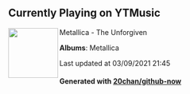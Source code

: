 ## Currently Playing on YTMusic

[<img align="left" width="100" src="https://lh3.googleusercontent.com/P6UQgFQD0MduEsjvh0D1CahKTqebTtObTBUkYp_7F9QcDbtgqFsqkHQwTOtJX6XQv5vL8fxEiBgpjj0K_Q">](https://music.youtube.com/watch?v=mmIXwYkDs9k)

Metallica - The Unforgiven

**Albums**: Metallica

Last updated at 03/09/2021 21:45

#### Generated with [20chan/github-now](https://github.com/20chan/github-now)


<!--
**20chan/20chan** is a ✨ _special_ ✨ repository because its `README.md` (this file) appears on your GitHub profile.

Here are some ideas to get you started:

- 🔭 I’m currently working on ...
- 🌱 I’m currently learning ...
- 👯 I’m looking to collaborate on ...
- 🤔 I’m looking for help with ...
- 💬 Ask me about ...
- 📫 How to reach me: ...
- 😄 Pronouns: ...
- ⚡ Fun fact: ...
-->
